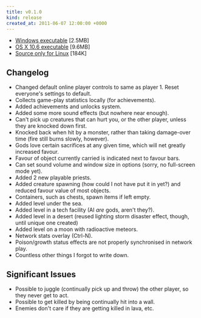 ```yaml
---
title: v0.1.0
kind: release
created_at: 2011-06-07 12:00:00 +0000
---
```


* [Windows executable](http://dl.dropbox.com/u/33370854/games/wrath/wrath_v0_1_0_WIN32.zip) [2.5MB]
* [OS X 10.6 executable](http://dl.dropbox.com/u/33370854/games/wrath/wrath_v0_1_0_OSX_10_6.zip) [9.6MB]
* [Source only for Linux](http://dl.dropbox.com/u/33370854/games/wrath/wrath_v0_1_0_SOURCE.zip) [184K]


Changelog
---------

* Changed default online player controls to same as player 1. Reset everyone's settings to default.
* Collects game-play statistics locally (for achievements).
* Added achievements and unlocks system.
* Added some more sound effects (but nowhere near enough).
* Can't pick up creatures that can hurt you, or the other player, unless they are knocked down first.
* Knocked back when hit by a monster, rather than taking damage-over time (fire still burns slowly, however).
* Gods love certain sacrifices at any given time, which will net greatly increased favour.
* Favour of object currently carried is indicated next to favour bars.
* Can set sound volume and window size in options (sorry, no full-screen mode yet).
* Added 2 new playable priests.
* Added creature spawning (how could I not have put it in yet?) and reduced favour value of most objects.
* Containers, such as chests, spawn items if left empty.
* Added level under the sea.
* Added level in a tech facility (AI _are_ gods, aren't they?).
* Added level in a desert (reused lighting storm disaster effect, though, until unique one created)
* Added level on a moon with radioactive meteors.
* Network stats overlay (Ctrl-N).
* Poison/growth status effects are not properly synchronised in network play.
* Countless other things I forgot to write down.

Significant Issues
------------------

* Possible to juggle (continually pick up and throw) the other player, so they never get to act.
* Possible to get killed by being continually hit into a wall.
* Enemies don't care if they are getting killed in lava, etc.

